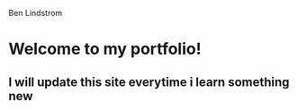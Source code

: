 Ben Lindstrom 
# Welcome to my portfolio!
## I will update this site everytime i learn something new
